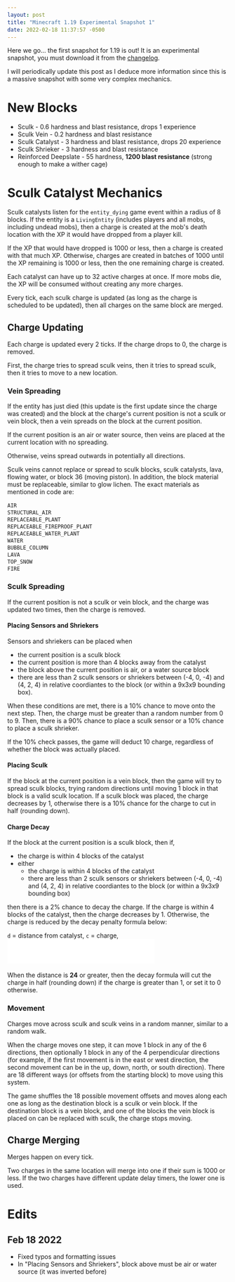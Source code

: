 ```yaml
---
layout: post
title: "Minecraft 1.19 Experimental Snapshot 1"
date: 2022-02-18 11:37:57 -0500
---
```


Here we go... the first snapshot for 1.19 is out! It is an experimental snapshot, you must download it from the [changelog](https://www.minecraft.net/en-us/article/a-very-scary-snapshot).

I will periodically update this post as I deduce more information since this is a massive snapshot with some very complex mechanics.

# New Blocks

- Sculk - 0.6 hardness and blast resistance, drops 1 experience
- Sculk Vein - 0.2 hardness and blast resistance
- Sculk Catalyst - 3 hardness and blast resistance, drops 20 experience
- Sculk Shrieker - 3 hardness and blast resistance
- Reinforced Deepslate - 55 hardness, **1200 blast resistance** (strong enough to make a wither cage)

# Sculk Catalyst Mechanics

Sculk catalysts listen for the `entity_dying` game event within a radius of 8 blocks. If the entity is a `LivingEntity` (includes players and all mobs, including undead mobs), then a charge is created at the mob's death location with the XP it would have dropped from a player kill.

If the XP that would have dropped is 1000 or less, then a charge is created with that much XP. Otherwise, charges are created in batches of 1000 until the XP remaining is 1000 or less, then the one remaining charge is created.

Each catalyst can have up to 32 active charges at once. If more mobs die, the XP will be consumed without creating any more charges.

Every tick, each sculk charge is updated (as long as the charge is scheduled to be updated), then all charges on the same block are merged.

## Charge Updating

Each charge is updated every 2 ticks. If the charge drops to 0, the charge is removed.

First, the charge tries to spread sculk veins, then it tries to spread sculk, then it tries to move to a new location.

### Vein Spreading

If the entity has just died (this update is the first update since the charge was created) and the block at the charge's current position is not a sculk or vein block, then a vein spreads on the block at the current position.

If the current position is an air or water source, then veins are placed at the current location with no spreading.

Otherwise, veins spread outwards in potentially all directions.

Sculk veins cannot replace or spread to sculk blocks, sculk catalysts, lava, flowing water, or block 36 (moving piston). In addition, the block material must be replaceable, similar to glow lichen. The exact materials as mentioned in code are:
```
AIR
STRUCTURAL_AIR
REPLACEABLE_PLANT
REPLACEABLE_FIREPROOF_PLANT
REPLACEABLE_WATER_PLANT
WATER
BUBBLE_COLUMN
LAVA
TOP_SNOW
FIRE
```

### Sculk Spreading

If the current position is not a sculk or vein block, and the charge was updated two times, then the charge is removed.

#### Placing Sensors and Shriekers

Sensors and shriekers can be placed when
- the current position is a sculk block
- the current position is more than 4 blocks away from the catalyst
- the block above the current position is air, or a water source block
- there are less than 2 sculk sensors or shriekers between (-4, 0, -4) and (4, 2, 4) in relative coordiantes to the block (or within a 9x3x9 bounding box).

When these conditions are met, there is a 10% chance to move onto the next step. Then, the charge must be greater than a random number from 0 to 9. Then, there is a 90% chance to place a sculk sensor or a 10% chance to place a sculk shrieker.

If the 10% check passes, the game will deduct 10 charge, regardless of whether the block was actually placed.

#### Placing Sculk

If the block at the current position is a vein block, then the game will try to spread sculk blocks, trying random directions until moving 1 block in that block is a valid sculk location. If a sculk block was placed, the charge decreases by 1, otherwise there is a 10% chance for the charge to cut in half (rounding down).

#### Charge Decay

If the block at the current position is a sculk block, then if,
- the charge is within 4 blocks of the catalyst
- either
  - the charge is within 4 blocks of the catalyst
  - there are less than 2 sculk sensors or shriekers between (-4, 0, -4) and (4, 2, 4) in relative coordiantes to the block (or within a 9x3x9 bounding box)

then there is a 2% chance to decay the charge. If the charge is within 4 blocks of the catalyst, then the charge decreases by 1. Otherwise, the charge is reduced by the decay penalty formula below:

`d` = distance from catalyst, `c` = charge,
![max(1, floor(c/2 * min(1, (d - 4)^2 / 400)))](/snapshots/img/1-19-experimental-1-charge-decay.png)

When the distance is **24** or greater, then the decay formula will cut the charge in half (rounding down) if the charge is greater than 1, or set it to 0 otherwise.

### Movement

Charges move across sculk and sculk veins in a random manner, similar to a random walk.

When the charge moves one step, it can move 1 block in any of the 6 directions, then optionally 1 block in any of the 4 perpendicular directions (for example, if the first movement is in the east or west direction, the second movement can be in the up, down, north, or south direction). There are 18 different ways (or offsets from the starting block) to move using this system.

The game shuffles the 18 possible movement offsets and moves along each one as long as the destination block is a sculk or vein block. If the destination block is a vein block, and one of the blocks the vein block is placed on can be replaced with sculk, the charge stops moving.

## Charge Merging

Merges happen on every tick.

Two charges in the same location will merge into one if their sum is 1000 or less. If the two charges have different update delay timers, the lower one is used.

# Edits

## Feb 18 2022

- Fixed typos and formatting issues
- In "Placing Sensors and Shriekers", block above must be air or water source (it was inverted before)

